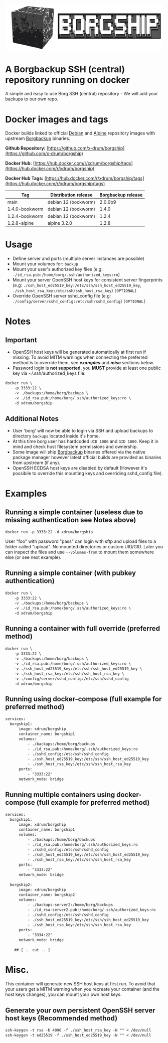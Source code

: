 ![Borgship logo](https://raw.githubusercontent.com/x-drum/borgship/main/files/borgship-banner.png "borgship")

# A Borgbackup SSH (central) repository running on docker

A simple and easy to use Borg SSH (central) repository - We will add your backups to our own repo.

# Docker images and tags

Docker builds linked to official [Debian](https://hub.docker.com/_/debian/) and [Alpine](https://hub.docker.com/_/alpine/) repository images with upstream [Borgbackup](https://www.borgbackup.org/) binaries.

**Github Repository:**  [https://github.com/x-drum/borgship](https://github.com/x-drum/borgship)

**Docker Hub:**  [https://hub.docker.com/r/xdrum/borgship/tags](https://hub.docker.com/r/xdrum/borgship)

**Docker Hub Tags:**  [https://hub.docker.com/r/xdrum/borgship/tags](https://hub.docker.com/r/xdrum/borgship/tags)


| Tag           | Distribution release | Borgbackup release |
|---------------|----------------------|--------------------|
|main           | debian 12 (bookworm) | 2.0.0b9            |
|1.4.0-bookworm | debian 12 (bookworm) | 1.4.0              |
|1.2.4-bookworm | debian 12 (bookworm) | 1.2.4              |
|1.2.8-alpine   | alpine 3.2.0         | 1.2.8              |

# Usage

- Define server and ports (multiple server instances are possible)
- Mount your volumes for: `backup`
- Mount your user's authorized key files (e.g: `./id_rsa.pub:/home/borg/.ssh/authorized_keys:ro`)
- Mount your server OpenSSH host keys for consistent server fingerprints (e.g: `./ssh_host_ed25519_key:/etc/ssh/ssh_host_ed25519_key`, `./ssh_host_rsa_key:/etc/ssh/ssh_host_rsa_key`)  `[OPTIONAL]`
- Override OpenSSH server sshd_config file (e.g: `./config/server/sshd_config:/etc/ssh/sshd_config`) `[OPTIONAL]`

# Notes
## Important
- OpenSSH host keys will be generated automatically at first run if missing. To avoid MITM warnings when connecting the preferred method is to override them, see ***examples*** and ***misc*** sections below.
- Password login is **not supported**, you **MUST** provide at least one public key via ~/.ssh/authorized_keys file:
```
docker run \
    -p 3333:22 \
    -v ./backups:/home/borg/backups \
    -v ./id_rsa.pub:/home/borg/.ssh/authorized_keys:ro \
    -d xdrum/borgship
```
## Additional Notes
- User 'borg' will now be able to login via SSH and upload backups to directory `backups` located inside it's home.
- At this time borg user has hardcoded `UID 1000` and `GID 1000`. Keep it in mind and check host filesystem permissions and ownership.
- Some image will ship [Borgbackup](https://www.borgbackup.org/) binaries offered via the native package manager however latest official builds are provided as binaries from upstream (if any).
- OpenSSH ECDSA host keys are disabled by default (However it's possibile to override this mounting keys and overriding sshd_config file).

# Examples

## Running a simple container (useless due to missing authentication see Notes above)

```
docker run -p 3333:22 -d xdrum/borgship 
```

User "foo" with password "pass" can login with sftp and upload files to a folder called "upload". No mounted directories or custom UID/GID. Later you can inspect the files and use `--volumes-from` to mount them somewhere else (or see next example).

## Running a simple container (with pubkey authentication)

```
docker run \
    -p 3333:22 \
    -v ./backups:/home/borg/backups \
    -v ./id_rsa.pub:/home/borg/.ssh/authorized_keys:ro \
    -d xdrum/borgship
```

## Running a container with full override (preferred method)

```
docker run \
    -p 3333:22 \
    -v ./backups:/home/borg/backups \
    -v ./id_rsa.pub:/home/borg/.ssh/authorized_keys:ro \
    -v ./ssh_host_ed25519_key:/etc/ssh/ssh_host_ed25519_key \
    -v ./ssh_host_rsa_key:/etc/ssh/ssh_host_rsa_key \
    -v ./config/server/sshd_config:/etc/ssh/sshd_config
    -d xdrum/borgship
```

## Running using docker-compose (full example for preferred method)

```
services:
  borgship1:
      image: xdrum/borgship
      container_name: borgship1
      volumes:
          - ./backups:/home/borg/backups
          - ./id_rsa.pub:/home/borg/.ssh/authorized_keys:ro
          - ./sshd_config:/etc/ssh/sshd_config
          - ./ssh_host_ed25519_key:/etc/ssh/ssh_host_ed25519_key
          - ./ssh_host_rsa_key:/etc/ssh/ssh_host_rsa_key
      ports:
          - "3333:22"
      network_mode: bridge
```
## Running multiple containers using docker-compose (full example for preferred method)

```
services:
  borgship1:
      image: xdrum/borgship
      container_name: borgship1
      volumes:
          - ./backups:/home/borg/backups
          - ./id_rsa.pub:/home/borg/.ssh/authorized_keys:ro
          - ./sshd_config:/etc/ssh/sshd_config
          - ./ssh_host_ed25519_key:/etc/ssh/ssh_host_ed25519_key
          - ./ssh_host_rsa_key:/etc/ssh/ssh_host_rsa_key
      ports:
          - "3333:22"
      network_mode: bridge

  borgship2:
      image: xdrum/borgship
      container_name: borgship2
      volumes:
          - ./backups-server2:/home/borg/backups
          - ./id_rsa-server2.pub:/home/borg/.ssh/authorized_keys:ro
          - ./sshd_config:/etc/ssh/sshd_config
          - ./ssh_host_ed25519_key:/etc/ssh/ssh_host_ed25519_key
          - ./ssh_host_rsa_key:/etc/ssh/ssh_host_rsa_key
      ports:
          - "3334:22"
      network_mode: bridge

    ## [ .. cut .. ]
```

# Misc.

This container will generate new SSH host keys at first run. To avoid that your users get a MITM warning when you recreate your container (and the host keys changes), you can mount your own host keys.


## Generate your own persistent OpenSSH server host keys (Recommended method)
```
ssh-keygen -t rsa -b 4096 -f ./ssh_host_rsa_key -N "" < /dev/null
ssh-keygen -t ed25519 -f ./ssh_host_ed25519_key -N "" < /dev/null
```

